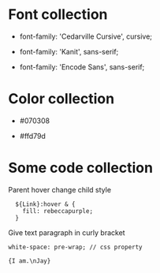 # Font collection
- font-family: 'Cedarville Cursive', cursive; 

- font-family: 'Kanit', sans-serif;

- font-family: 'Encode Sans', sans-serif;

# Color collection
- #070308 

- #ffd79d

# Some code collection

Parent hover change child style
```
  ${Link}:hover & {
    fill: rebeccapurple;
  }
```
Give text paragraph in curly bracket 
```
white-space: pre-wrap; // css property

{I am.\nJay}
```
